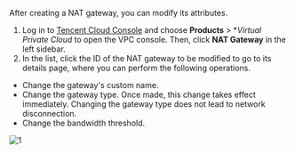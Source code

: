 After creating a NAT gateway, you can modify its attributes.
1. Log in to [Tencent Cloud Console](https://console.cloud.tencent.com/) and choose **Products** > **Virtual Private Cloud* to open the VPC console. Then, click **NAT Gateway** in the left sidebar.
2. In the list, click the ID of the NAT gateway to be modified to go to its details page, where you can perform the following operations.
 - Change the gateway's custom name.
 - Change the gateway type. Once made, this change takes effect immediately. Changing the gateway type does not lead to network disconnection.
 - Change the bandwidth threshold.
 
![1](https://main.qcloudimg.com/raw/193f44f6120c0a71caa611790df40dee.png)
